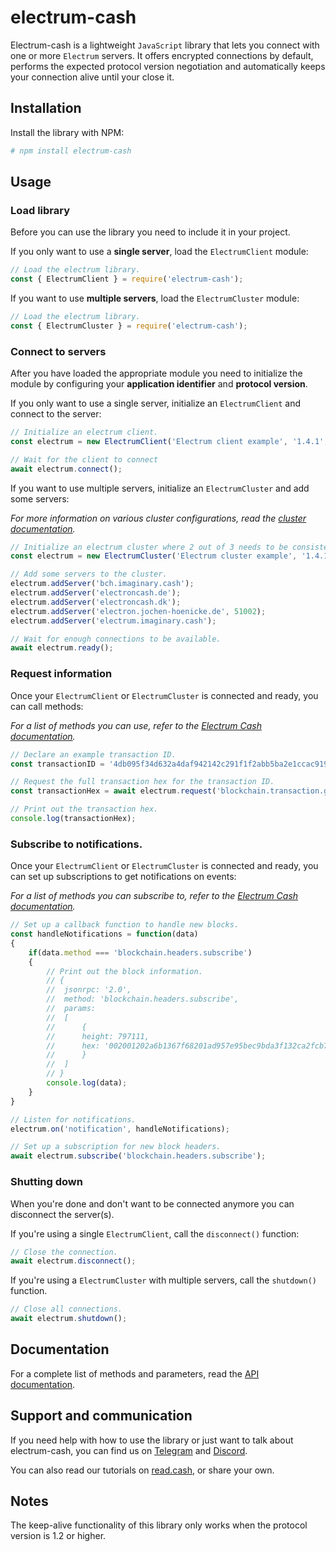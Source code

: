 # electrum-cash

Electrum-cash is a lightweight `JavaScript` library that lets you connect with one or more `Electrum` servers.
It offers encrypted connections by default,
performs the expected protocol version negotiation and
automatically keeps your connection alive until your close it.

## Installation

Install the library with NPM:

```bash
# npm install electrum-cash
```

## Usage

### Load library

Before you can use the library you need to include it in your project.

If you only want to use a **single server**, load the `ElectrumClient` module:

```js
// Load the electrum library.
const { ElectrumClient } = require('electrum-cash');
```

If you want to use **multiple servers**, load the `ElectrumCluster` module:

```js
// Load the electrum library.
const { ElectrumCluster } = require('electrum-cash');
```

### Connect to servers

After you have loaded the appropriate module you need to initialize the module by configuring your **application identifier** and **protocol version**.

If you only want to use a single server, initialize an `ElectrumClient` and connect to the server:
```js
// Initialize an electrum client.
const electrum = new ElectrumClient('Electrum client example', '1.4.1', 'bch.imaginary.cash');

// Wait for the client to connect
await electrum.connect();
```

If you want to use multiple servers, initialize an `ElectrumCluster` and add some servers:

*For more information on various cluster configurations, read the [cluster documentation](https://read.cash/@JonathanSilverblood/electrum-cash-strategic-use-of-clusters-83743111).*

```js
// Initialize an electrum cluster where 2 out of 3 needs to be consistent, polled randomly with fail-over (default).
const electrum = new ElectrumCluster('Electrum cluster example', '1.4.1', 2, 3);

// Add some servers to the cluster.
electrum.addServer('bch.imaginary.cash');
electrum.addServer('electroncash.de');
electrum.addServer('electroncash.dk');
electrum.addServer('electron.jochen-hoenicke.de', 51002);
electrum.addServer('electrum.imaginary.cash');

// Wait for enough connections to be available.
await electrum.ready();
```

### Request information

Once your `ElectrumClient` or `ElectrumCluster` is connected and ready, you can call methods:

*For a list of methods you can use, refer to the [Electrum Cash documentation](https://bitcoincash.network/electrum/).*

```js
// Declare an example transaction ID.
const transactionID = '4db095f34d632a4daf942142c291f1f2abb5ba2e1ccac919d85bdc2f671fb251';

// Request the full transaction hex for the transaction ID.
const transactionHex = await electrum.request('blockchain.transaction.get', transactionID);

// Print out the transaction hex.
console.log(transactionHex);
```

### Subscribe to notifications.

Once your `ElectrumClient` or `ElectrumCluster` is connected and ready, you can set up subscriptions to get notifications on events:

*For a list of methods you can subscribe to, refer to the [Electrum Cash documentation](https://bitcoincash.network/electrum/).*

```js
// Set up a callback function to handle new blocks.
const handleNotifications = function(data)
{
	if(data.method === 'blockchain.headers.subscribe')
	{
		// Print out the block information.
		// {
		// 	jsonrpc: '2.0',
		// 	method: 'blockchain.headers.subscribe',
		// 	params:
		// 	[
		// 		{
		// 		height: 797111,
		// 		hex: '002001202a6b1367f68201ad957e95bec9bda3f132ca2fcb75c0c000000000000000000074befba60bd8615d87ddb636aa99bc032cec8db3adb0d915d45391bc811c1e9ceacf89647a60051819a79559'
		// 		}
		// 	]
		// }
		console.log(data);
	}
}

// Listen for notifications.
electrum.on('notification', handleNotifications);

// Set up a subscription for new block headers.
await electrum.subscribe('blockchain.headers.subscribe');
```

### Shutting down

When you're done and don't want to be connected anymore you can disconnect the server(s).

If you're using a single `ElectrumClient`, call the `disconnect()` function:

```js
// Close the connection.
await electrum.disconnect();
```

If you're using a `ElectrumCluster` with multiple servers, call the `shutdown()` function.

```js
// Close all connections.
await electrum.shutdown();
```

## Documentation

For a complete list of methods and parameters, read the [API documentation](https://generalprotocols.gitlab.io/electrum-cash/library/).

## Support and communication

If you need help with how to use the library or just want to talk about electrum-cash, you can find us on [Telegram](https://t.me/electrumcash) and [Discord](https://discord.gg/ZjXQzew).

You can also read our tutorials on [read.cash](https://read.cash/c/electrum-cash-f45e), or share your own.

## Notes

The keep-alive functionality of this library only works when the protocol version is 1.2 or higher.
